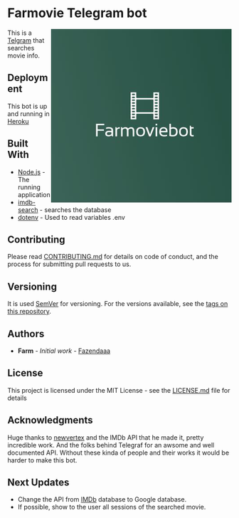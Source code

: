 # Farmovie Telegram bot

<img src="https://raw.githubusercontent.com/Fazendaaa/farmoviebot/master/logo.jpg" alt="logo" align="right" />

This is a [Telgram](https://telegram.org) that searches movie info.

## Deployment

This bot is up and running in [Heroku](https://www.heroku.com/home)

## Built With

* [Node.js](https://nodejs.org/en/) - The running application
* [imdb-search](https://github.com/newvertex/imdb-search) - searches the database
* [dotenv](https://github.com/motdotla/dotenv) - Used to read variables .env

## Contributing

Please read [CONTRIBUTING.md](https://github.com/Fazendaaa/imdb_bot_telegram/blob/master/CONTRIBUTING.md) for details on code of conduct, and the process for submitting pull requests to us.

## Versioning

It is used [SemVer](http://semver.org/) for versioning. For the versions available, see the [tags on this repository](https://github.com/Fazendaaa/imdb_bot_telegram/tags). 

## Authors

* **Farm** - *Initial work* - [Fazendaaa](https://github.com/Fazendaaa)

## License

This project is licensed under the MIT License - see the [LICENSE.md](https://github.com/Fazendaaa/imdb_bot_telegram/blob/master/LICENSE) file for details

## Acknowledgments

Huge thanks to [newvertex](https://github.com/newvertex/) and the IMDb API that he made it, pretty incredible work. And the folks behind Telegraf for an awsome and well documented API. Without these kinda of people and their works it would be harder to make this bot.

## Next Updates

* Change the API from [IMDb](http://www.imdb.com) database to Google database.
* If possible, show to the user all sessions of the searched movie.